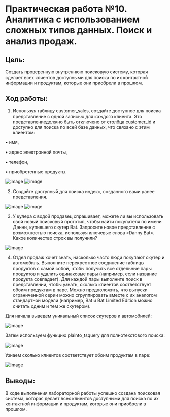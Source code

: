 # Практическая работа №10. Аналитика с использованием сложных типов данных. Поиск и анализ продаж.

## Цель:
Создать проверенную внутреннюю поисковую систему, которая сделает всех клиентов доступными для поиска по их контактной информации и продуктам, которые они приобрели в прошлом.

## Ход работы:
1. Используя таблицу customer_sales, создайте доступное для поиска представление с одной записью для каждого клиента. Это представлениедолжно быть отключено от столбца customer_id и доступно для поиска по всей базе данных, что связано с этим клиентом:

• имя,

• адрес электронной почты,

• телефон,

• приобретенные продукты.

![image](https://github.com/user-attachments/assets/8aade679-50e9-40e4-be50-1e952e7e1c77)
![image](https://github.com/user-attachments/assets/a1776938-f471-4ec5-b780-08f0dac237d6)

2. Создайте доступный для поиска индекс, созданного вами ранее представления.

![image](https://github.com/user-attachments/assets/b09a5309-602e-471b-bf56-a40c59197f3e)
![image](https://github.com/user-attachments/assets/8a3985fe-4d01-4870-8d79-2745291d47ed)

3. У кулера с водой продавец спрашивает, можете ли вы использовать свой новый поисковый прототип, чтобы найти покупателя по имени Дэнни, купившего скутер Bat. Запросите новое представление с возможностью поиска, используя ключевые слова «Danny Bat». Какое количество строк вы получили?

![image](https://github.com/user-attachments/assets/5f5c8b1b-06a3-47f1-92f5-b6a3ad6d0ac0)

4. Отдел продаж хочет знать, насколько часто люди покупают скутер и автомобиль. Выполните перекрестное соединение таблицы продуктов с самой собой, чтобы получить все отдельные пары продуктов и удалить одинаковые пары (например, если название продукта совпадает). Для каждой пары выполните поиск в представлении, чтобы узнать, сколько клиентов соответствует обоим продуктам в паре. Можно предположить, что выпуски ограниченной серии можно сгруппировать вместе с их аналогом стандартной модели (например, Bat и Bat Limited Edition можно считать одним и тем же скутером).

Для начала выведем уникальный список скутеров и автомобилей:

![image](https://github.com/user-attachments/assets/8c1a861f-0dc2-465a-8a38-d05aa3bee421)

Затем используем функцию plainto_tsquery для полнотекстового поиска:

![image](https://github.com/user-attachments/assets/1e467f50-87d3-44b5-a210-74f436a66bc4)

Узнаем сколько клиентов соответствует обоим продуктам в паре:

![image](https://github.com/user-attachments/assets/5d22f8c7-4a2b-416b-aa33-b9cb2a334443)

## Выводы:
В ходе выполнения лабораторной работы успешно создана поисковая система, которая делает всех клиентов доступными для поиска по их контактной информации и продуктам, которые они приобрели в прошлом.

